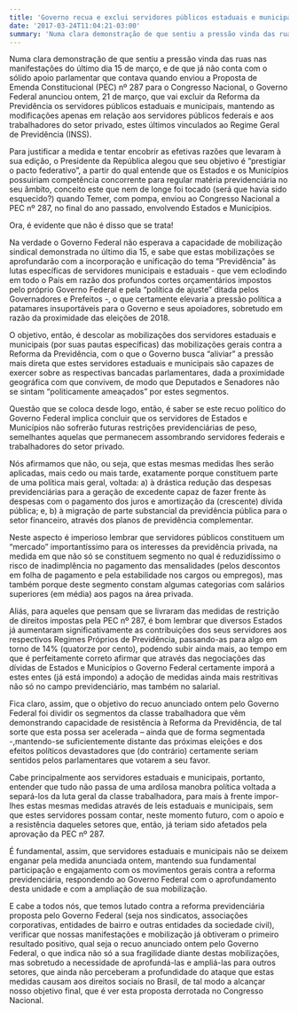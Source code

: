 ```yaml
---
title: 'Governo recua e exclui servidores públicos estaduais e municipais da reforma da Previdência'
date: '2017-03-24T11:04:21-03:00'
summary: 'Numa clara demonstração de que sentiu a pressão vinda das ruas nas manifestações do último dia 15 de março, e de que já não conta com o sólido apoio parlamentar que contava quando enviou a Proposta de Emenda Constitucional (PEC) nº 287 para o Congresso Nacional, o Governo Federal anunciou ontem, 21 de março, que vai excluir da Reforma da Previdência os servidores públicos estaduais e municipais, mantendo as modificações apenas em relação aos servidores públicos federais e aos trabalhadores do setor privado, estes últimos vinculados ao Regime Geral de Previdência (INSS).'
---
```


Numa clara demonstração de que sentiu a pressão vinda das ruas nas manifestações do último dia 15 de março, e de que já não conta com o sólido apoio parlamentar que contava quando enviou a Proposta de Emenda Constitucional (PEC) nº 287 para o Congresso Nacional, o Governo Federal anunciou ontem, 21 de março, que vai excluir da Reforma da Previdência os servidores públicos estaduais e municipais, mantendo as modificações apenas em relação aos servidores públicos federais e aos trabalhadores do setor privado, estes últimos vinculados ao Regime Geral de Previdência (INSS).

Para justificar a medida e tentar encobrir as efetivas razões que levaram à sua edição, o Presidente da República alegou que seu objetivo é “prestigiar o pacto federativo”, a partir do qual entende que os Estados e os Municípios possuiriam competência concorrente para regular matéria previdenciária no seu âmbito, conceito este que nem de longe foi tocado (será que havia sido esquecido?) quando Temer, com pompa, enviou ao Congresso Nacional a PEC nº 287, no final do ano passado, envolvendo Estados e Municípios.

Ora, é evidente que não é disso que se trata!

Na verdade o Governo Federal não esperava a capacidade de mobilização sindical demonstrada no último dia 15, e sabe que estas mobilizações se aprofundarão com a incorporação e unificação do tema “Previdência” às lutas específicas de servidores municipais e estaduais - que vem eclodindo em todo o País em razão dos profundos cortes orçamentários impostos pelo próprio Governo Federal e pela “política de ajuste” ditada pelos Governadores e Prefeitos -, o que certamente elevaria a pressão política a patamares insuportáveis para o Governo e seus apoiadores, sobretudo em razão da proximidade das eleições de 2018.

O objetivo, então, é descolar as mobilizações dos servidores estaduais e municipais (por suas pautas específicas) das mobilizações gerais contra a Reforma da Previdência, com o que o Governo busca “aliviar” a pressão mais direta que estes servidores estaduais e municipais são capazes de exercer sobre as respectivas bancadas parlamentares, dada a proximidade geográfica com que convivem, de modo que Deputados e Senadores não se sintam “politicamente ameaçados” por estes segmentos.

Questão que se coloca desde logo, então, é saber se este recuo político do Governo Federal implica concluir que os servidores de Estados e Municípios não sofrerão futuras restrições previdenciárias de peso, semelhantes aquelas que permanecem assombrando servidores federais e trabalhadores do setor privado.

Nós afirmamos que não, ou seja, que estas mesmas medidas lhes serão aplicadas, mais cedo ou mais tarde, exatamente porque constituem parte de uma política mais geral, voltada: a) à drástica redução das despesas previdenciárias para a geração de excedente capaz de fazer frente às despesas com o pagamento dos juros e amortização da (crescente) dívida pública; e, b) à migração de parte substancial da previdência pública para o setor financeiro, através dos planos de previdência complementar.

Neste aspecto é imperioso lembrar que servidores públicos constituem um “mercado” importantíssimo para os interesses da previdência privada, na medida em que não só se constituem segmento no qual é reduzidíssimo o risco de inadimplência no pagamento das mensalidades (pelos descontos em folha de pagamento e pela estabilidade nos cargos ou empregos), mas também porque deste segmento constam algumas categorias com salários superiores (em média) aos pagos na área privada.

Aliás, para aqueles que pensam que se livraram das medidas de restrição de direitos impostas pela PEC nº 287, é bom lembrar que diversos Estados já aumentaram significativamente as contribuições dos seus servidores aos respectivos Regimes Próprios de Previdência, passando-as para algo em torno de 14% (quatorze por cento), podendo subir ainda mais, ao tempo em que é perfeitamente correto afirmar que através das negociações das dívidas de Estados e Municípios o Governo Federal certamente imporá a estes entes (já está impondo) a adoção de medidas ainda mais restritivas não só no campo previdenciário, mas também no salarial.

Fica claro, assim, que o objetivo do recuo anunciado ontem pelo Governo Federal foi dividir os segmentos da classe trabalhadora que vêm demonstrando capacidade de resistência à Reforma da Previdência, de tal sorte que esta possa ser acelerada – ainda que de forma segmentada -,mantendo-se suficientemente distante das próximas eleições e dos efeitos políticos devastadores que (do contrário) certamente seriam sentidos pelos parlamentares que votarem a seu favor.

Cabe principalmente aos servidores estaduais e municipais, portanto, entender que tudo não passa de uma ardilosa manobra política voltada a separá-los da luta geral da classe trabalhadora, para mais à frente impor-lhes estas mesmas medidas através de leis estaduais e municipais, sem que estes servidores possam contar, neste momento futuro, com o apoio e a resistência daqueles setores que, então, já teriam sido afetados pela aprovação da PEC nº 287.

É fundamental, assim, que servidores estaduais e municipais não se deixem enganar pela medida anunciada ontem, mantendo sua fundamental participação e engajamento com os movimentos gerais contra a reforma previdenciária, respondendo ao Governo Federal com o aprofundamento desta unidade e com a ampliação de sua mobilização.

E cabe a todos nós, que temos lutado contra a reforma previdenciária proposta pelo Governo Federal (seja nos sindicatos, associações corporativas, entidades de bairro e outras entidades da sociedade civil), verificar que nossas manifestações e mobilização já obtiveram o primeiro resultado positivo, qual seja o recuo anunciado ontem pelo Governo Federal, o que indica não só a sua fragilidade diante destas mobilizações, mas sobretudo a necessidade de aprofundá-las e ampliá-las para outros setores, que ainda não perceberam a profundidade do ataque que estas medidas causam aos direitos sociais no Brasil, de tal modo a alcançar nosso objetivo final, que é ver esta proposta derrotada no Congresso Nacional.
